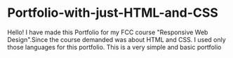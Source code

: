 # Portfolio-with-just-HTML-and-CSS
Hello!
I have made this Portfolio for my FCC course "Responsive Web Design".Since the course demanded was about HTML and CSS.
I used only those languages for this portfolio.
This is a very simple and basic portfolio
